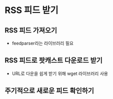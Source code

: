 # RSS 피드 받기

## RSS 피드 가져오기

- feedparser라는 라이브러리 필요

## RSS 피드로 팟캐스트 다운로드 받기

- URL로 다운을 쉽게 받기 위해 wget 라이브러리 사용

## 주기적으로 새로운 피드 확인하기

